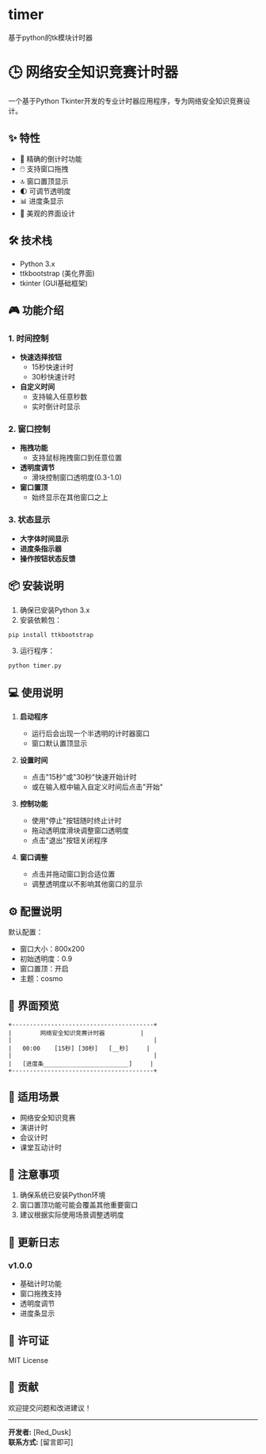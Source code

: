 # timer
基于python的tk模块计时器
# 🕒 网络安全知识竞赛计时器

一个基于Python Tkinter开发的专业计时器应用程序，专为网络安全知识竞赛设计。

## ✨ 特性

- 🎯 精确的倒计时功能
- 🖱️ 支持窗口拖拽
- 🔝 窗口置顶显示
- 🌓 可调节透明度
- 📊 进度条显示
- 🎨 美观的界面设计

## 🛠️ 技术栈

- Python 3.x
- ttkbootstrap (美化界面)
- tkinter (GUI基础框架)

## 🎮 功能介绍

### 1. 时间控制
- **快速选择按钮**
  - 15秒快速计时
  - 30秒快速计时
- **自定义时间**
  - 支持输入任意秒数
  - 实时倒计时显示

### 2. 窗口控制
- **拖拽功能**
  - 支持鼠标拖拽窗口到任意位置
- **透明度调节**
  - 滑块控制窗口透明度(0.3-1.0)
- **窗口置顶**
  - 始终显示在其他窗口之上

### 3. 状态显示
- **大字体时间显示**
- **进度条指示器**
- **操作按钮状态反馈**

## 📦 安装说明

1. 确保已安装Python 3.x
2. 安装依赖包：
```bash
pip install ttkbootstrap
```
3. 运行程序：
```bash
python timer.py
```

## 💻 使用说明

1. **启动程序**
   - 运行后会出现一个半透明的计时器窗口
   - 窗口默认置顶显示

2. **设置时间**
   - 点击"15秒"或"30秒"快速开始计时
   - 或在输入框中输入自定义时间后点击"开始"

3. **控制功能**
   - 使用"停止"按钮随时终止计时
   - 拖动透明度滑块调整窗口透明度
   - 点击"退出"按钮关闭程序

4. **窗口调整**
   - 点击并拖动窗口到合适位置
   - 调整透明度以不影响其他窗口的显示

## ⚙️ 配置说明

默认配置：
- 窗口大小：800x200
- 初始透明度：0.9
- 窗口置顶：开启
- 主题：cosmo

## 🎨 界面预览

```
+----------------------------------------+
|        网络安全知识竞赛计时器          |
|                                        |
|   00:00    [15秒] [30秒]   [__秒]     |
|                                        |
|   [进度条________________________]     |
+----------------------------------------+
```

## 👥 适用场景

- 网络安全知识竞赛
- 演讲计时
- 会议计时
- 课堂互动计时

## 📝 注意事项

1. 确保系统已安装Python环境
2. 窗口置顶功能可能会覆盖其他重要窗口
3. 建议根据实际使用场景调整透明度

## 🔄 更新日志

### v1.0.0
- 基础计时功能
- 窗口拖拽支持
- 透明度调节
- 进度条显示

## 📄 许可证

MIT License

## 🤝 贡献

欢迎提交问题和改进建议！

---

**开发者:** [Red_Dusk]  
**联系方式:** [留言即可]  
